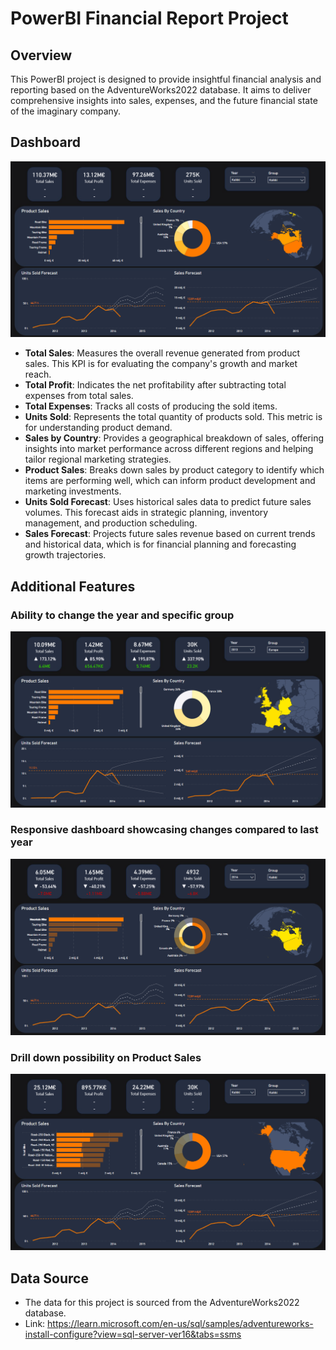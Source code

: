 # PowerBI Financial Report Project

## Overview
This PowerBI project is designed to provide insightful financial analysis and reporting based on the AdventureWorks2022 database. It aims to deliver comprehensive insights into sales, expenses, and the future financial state of the imaginary company.

## Dashboard 
![Financial Dashboard](/Dashboard/PowerBi_1.png)

- **Total Sales**: Measures the overall revenue generated from product sales. This KPI is for evaluating the company's growth and market reach.
- **Total Profit**: Indicates the net profitability after subtracting total expenses from total sales. 
- **Total Expenses**: Tracks all costs of producing the sold items. 
- **Units Sold**: Represents the total quantity of products sold. This metric is for understanding product demand.
- **Sales by Country**: Provides a geographical breakdown of sales, offering insights into market performance across different regions and helping tailor regional marketing strategies.
- **Product Sales**: Breaks down sales by product category to identify which items are performing well, which can inform product development and marketing investments.
- **Units Sold Forecast**: Uses historical sales data to predict future sales volumes. This forecast aids in strategic planning, inventory management, and production scheduling.
- **Sales Forecast**: Projects future sales revenue based on current trends and historical data, which is for financial planning and forecasting growth trajectories.

## Additional Features
### Ability to change the year and specific group
![Financial Dashboard](/Dashboard/PowerBi_3.png)

### Responsive dashboard showcasing changes compared to last year
![Financial Dashboard](/Dashboard/PowerBi_4.png)

### Drill down possibility on Product Sales
![Financial Dashboard](/Dashboard/PowerBi_5.png)

## Data Source
- The data for this project is sourced from the AdventureWorks2022 database.
- Link: https://learn.microsoft.com/en-us/sql/samples/adventureworks-install-configure?view=sql-server-ver16&tabs=ssms

